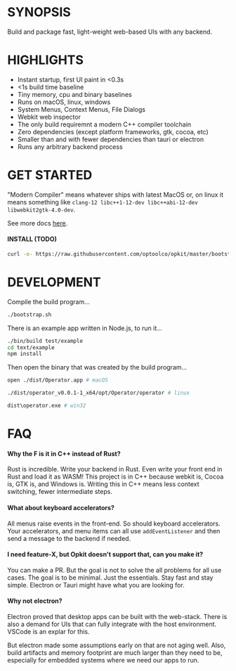 # SYNOPSIS

Build and package fast, light-weight web-based UIs with any backend.


# HIGHLIGHTS

- Instant startup, first UI paint in <0.3s
- <1s build time baseline
- Tiny memory, cpu and binary baselines
- Runs on macOS, linux, windows
- System Menus, Context Menus, File Dialogs
- Webkit web inspector
- The only build requiremnt a modern C++ compiler toolchain
- Zero dependencies (except platform frameworks, gtk, cocoa, etc)
- Smaller than and with fewer dependencies than tauri or electron
- Runs any arbitrary backend process

# GET STARTED

"Modern Compiler" means whatever ships with latest MacOS or, on linux
it means something like `clang-12 libc++1-12-dev libc++abi-12-dev libwebkit2gtk-4.0-dev`.

See more docs [here](https://github.com/optoolco/opkit/blob/master/docs/index.md).

#### INSTALL (TODO)

```bash
curl -o- https://raw.githubusercontent.com/optoolco/opkit/master/bootstrap.sh install | bash
```


# DEVELOPMENT

Compile the build program...

```sh
./bootstrap.sh
```

There is an example app written in Node.js, to run it...

```sh
./bin/build test/example
cd text/example
npm install
```

Then open the binary that was created by the build program...

```sh
open ./dist/Operator.app # macOS
```

```sh
./dist/operator_v0.0.1-1_x64/opt/Operator/operator # linux
```

```sh
dist\operator.exe # win32
```

# FAQ

#### Why the F is it in C++ instead of Rust?

Rust is incredible. Write your backend in Rust. Even write your front end in Rust
and load it as WASM! This project is in C++ because webkit is, Cocoa is, GTK is,
and Windows is. Writing this in C++ means less context switching, fewer intermediate
steps.

#### What about keyboard accelerators?

All menus raise events in the front-end. So should keyboard accelerators.
Your accelerators, and menu items can all use `addEventListener` and then
send a message to the backend if needed.

#### I need feature-X, but Opkit doesn't support that, can you make it?

You can make a PR. But the goal is not to solve the all problems for all
use cases. The goal is to be minimal. Just the essentials. Stay fast and
stay simple. Electron or Tauri might have what you are looking for.

#### Why not electron?

Electron proved that desktop apps can be built with the web-stack. There is
also a demand for UIs that can fully integrate with the host environment.
VSCode is an explar for this.

But electron made some assumptions early on that are not aging well. Also,
build artifacts and memory footprint are much larger than they need to be,
especially for embedded systems where we need our apps to run.

[01]:https://developer.apple.com/documentation/webkit/wkwebview
[00]:https://developer.apple.com/videos/play/wwdc2020/10188/
[0]:https://github.com/webview/webview/blob/master/webview.h
[1]:https://github.com/javalikescript/webview-c/blob/master/webview-cocoa.c#L508
[2]:https://github.com/PerBothner/DomTerm/blob/1a8eadb111b5c4eab8dce00f5f672801af52d8f5/native/webview.cc#L33
[4]:https://github.com/electron/electron/blob/6b6ffbdd107f4633b2b70d0e41be64aa65efc540/shell/browser/ui/cocoa/electron_menu_controller.mm

[5]:https://github.com/progrium/macdriver/blob/5eac15a75a75a7f275eca60ba2e64e6f29f16061/cocoa/NSWindow.go
